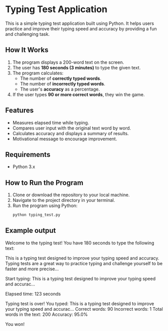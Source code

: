 # Typing Test Application

This is a simple typing test application built using Python. It helps users practice and improve their typing speed and accuracy by providing a fun and challenging task.

## How It Works

1. The program displays a 200-word text on the screen.
2. The user has **180 seconds (3 minutes)** to type the given text.
3. The program calculates:
   - The number of **correctly typed words**.
   - The number of **incorrectly typed words**.
   - The user's **accuracy** as a percentage.
4. If the user types **90 or more correct words**, they win the game.

## Features

- Measures elapsed time while typing.
- Compares user input with the original text word by word.
- Calculates accuracy and displays a summary of results.
- Motivational message to encourage improvement.

## Requirements

- Python 3.x

## How to Run the Program

1. Clone or download the repository to your local machine.
2. Navigate to the project directory in your terminal.
3. Run the program using Python:
   ```bash
   python typing_test.py


## Example output

Welcome to the typing test!
You have 180 seconds to type the following text:

This is a typing test designed to improve your typing speed and accuracy. Typing tests are a great way to practice typing and challenge yourself to be faster and more precise...

Start typing: This is a typing test designed to improve your typing speed and accurac...

Elapsed time: 123 seconds

Typing test is over!
You typed: This is a typing test designed to improve your typing speed and accurac...
Correct words: 90
Incorrect words: 1
Total words in the text: 200
Accuracy: 95.0%

You won!
